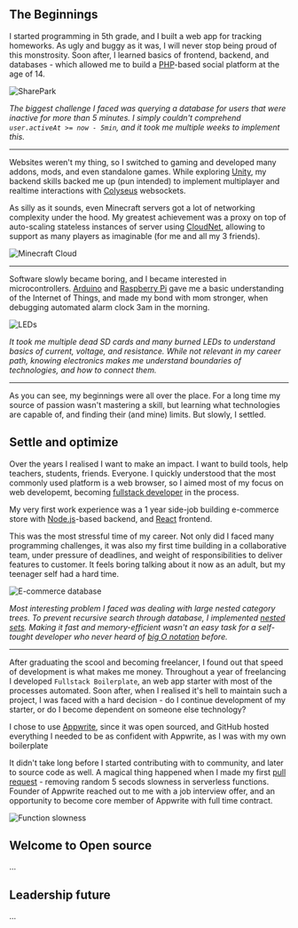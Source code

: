 ## The Beginnings

I started programming in 5th grade, and I built a web app for tracking homeworks. As ugly and buggy as it was, I will never stop being proud of this monstrosity. Soon after, I learned basics of frontend, backend, and databases - which allowed me to build a [PHP](https://www.php.net/)-based social platform at the age of 14.

![SharePark](/sharepark.png)

_The biggest challenge I faced was querying a database for users that were inactive for more than 5 minutes. I simply couldn't comprehend `user.activeAt >= now - 5min`, and it took me multiple weeks to implement this._

---

Websites weren't my thing, so I switched to gaming and developed many addons, mods, and even standalone games. While exploring [Unity](https://unity.com/), my backend skills backed me up (pun intended) to implement multiplayer and realtime interactions with [Colyseus](https://colyseus.io/) websockets.

As silly as it sounds, even Minecraft servers got a lot of networking complexity under the hood. My greatest achievement was a proxy on top of auto-scaling stateless instances of server using [CloudNet](https://github.com/CloudNetService/CloudNet), allowing to support as many players as imaginable (for me and all my 3 friends).

![Minecraft Cloud](/cloud.png)

---

Software slowly became boring, and I became interested in microcontrollers. [Arduino](https://www.arduino.cc/) and [Raspberry Pi](https://www.raspberrypi.com/) gave me a basic understanding of the Internet of Things, and made my bond with mom stronger, when debugging automated alarm clock 3am in the morning.

![LEDs](/led.jpg)

_It took me multiple dead SD cards and many burned LEDs to understand basics of current, voltage, and resistance. While not relevant in my career path, knowing electronics makes me understand boundaries of technologies, and how to connect them._

---

As you can see, my beginnings were all over the place. For a long time my source of passion wasn't mastering a skill, but learning what technologies are capable of, and finding their (and mine) limits. But slowly, I settled.

## Settle and optimize

Over the years I realised I want to make an impact. I want to build tools, help teachers, students, friends. Everyone. I quickly understood that the most commonly used platform is a web browser, so I aimed most of my focus on web developemt, becoming [fullstack developer](https://www.w3schools.com/whatis/whatis_fullstack.asp) in the process.

My very first work experience was a 1 year side-job building e-commerce store with [Node.js](https://nodejs.org/en)-based backend, and [React](https://react.dev/) frontend.

This was the most stressful time of my career. Not only did I faced many programming challenges, it was also my first time building in a collaborative team, under pressure of deadlines, and weight of responsibilities to deliver features to customer. It feels boring talking about it now as an adult, but my teenager self had a hard time.

![E-commerce database](/database.png)

_Most interesting problem I faced was dealing with large nested category trees. To prevent recursive search through database, I implemented [nested sets](https://en.wikipedia.org/wiki/Nested_set_model). Making it fast and memory-efficient wasn't an easy task for a self-tought developer who never heard of [big O notation](https://en.wikipedia.org/wiki/Big_O_notation) before._

---

After graduating the scool and becoming freelancer, I found out that speed of development is what makes me money. Throughout a year of freelancing I developed `Fullstack Boilerplate`, an web app starter with most of the processes automated. Soon after, when I realised it's hell to maintain such a project, I was faced with a hard decision - do I continue development of my starter, or do I become dependent on someone else technology?

I chose to use [Appwrite](https://appwrite.io/), since it was open sourced, and GitHub hosted everything I needed to be as confident with Appwrite, as I was with my own boilerplate

It didn't take long before I started contributing with to community, and later to source code as well. A magical thing happened when I made my first [pull request](https://github.com/appwrite/appwrite/pull/1308) - removing random 5 secods slowness in serverless functions. Founder of Appwrite reached out to me with a job interview offer, and an opportunity to become core member of Appwrite with full time contract.

![Function slowness](/slowness.png)

## Welcome to Open source

...

## Leadership future

...
